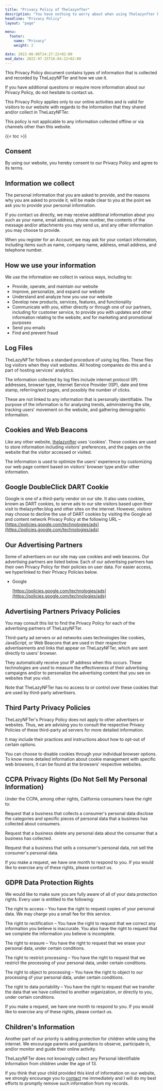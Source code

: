 ```yaml
---
title: "Privacy Policy of Thelazynfter"
description: "You have nothing to worry about when using Thelazynfter because I don’t gather any data. My privacy policy explains this in more detail."
headline: "Privacy Policy"
layout: "page"

menu:
  footer:
    name: "Privacy"
    weight: 2

date: 2022-06-06T14:27:22+02:00
mod_date: 2022-07-25T16:04:22+02:00
---
```

This Privacy Policy document contains types of information that is collected and recorded by TheLazyNFTer and how we use it.

If you have additional questions or require more information about our Privacy Policy, do not hesitate to contact us.

This Privacy Policy applies only to our online activities and is valid for visitors to our website with regards to the information that they shared and/or collect in TheLazyNFTer.

This policy is not applicable to any information collected offline or via channels other than this website.

{{< toc >}}

## Consent

By using our website, you hereby consent to our Privacy Policy and agree to its terms.

## Information we collect

The personal information that you are asked to provide, and the reasons why you are asked to provide it, will be made clear to you at the point we ask you to provide your personal information.

If you contact us directly, we may receive additional information about you such as your name, email address, phone number, the contents of the message and/or attachments you may send us, and any other information you may choose to provide.

When you register for an Account, we may ask for your contact information, including items such as name, company name, address, email address, and telephone number.

## How we use your information

We use the information we collect in various ways, including to:

*   Provide, operate, and maintain our website
*   Improve, personalize, and expand our website
*   Understand and analyze how you use our website
*   Develop new products, services, features, and functionality
*   Communicate with you, either directly or through one of our partners, including for customer service, to provide you with updates and other information relating to the website, and for marketing and promotional purposes
*   Send you emails
*   Find and prevent fraud

## Log Files

TheLazyNFTer follows a standard procedure of using log files. These files log visitors when they visit websites. All hosting companies do this and a part of hosting services' analytics.

The information collected by log files include internet protocol (IP) addresses, browser type, Internet Service Provider (ISP), date and time stamp, referring/exit pages, and possibly the number of clicks.

These are not linked to any information that is personally identifiable. The purpose of the information is for analysing trends, administering the site, tracking users' movement on the website, and gathering demographic information.

## Cookies and Web Beacons

Like any other website, [thelazynfter](/) uses 'cookies'. These cookies are used to store information including visitors' preferences, and the pages on the website that the visitor accessed or visited.

The information is used to optimize the users' experience by customizing our web page content based on visitors' browser type and/or other information.

## Google DoubleClick DART Cookie

Google is one of a third-party vendor on our site. It also uses cookies, known as DART cookies, to serve ads to our site visitors based upon their visit to thelazynfter.blog and other sites on the internet. However, visitors may choose to decline the use of DART cookies by visiting the Google ad and content network Privacy Policy at the following URL – [https://policies.google.com/technologies/ads](https://policies.google.com/technologies/ads)

## Our Advertising Partners

Some of advertisers on our site may use cookies and web beacons. Our advertising partners are listed below. Each of our advertising partners has their own Privacy Policy for their policies on user data. For easier access, we hyperlinked to their Privacy Policies below.

*   Google

    [https://policies.google.com/technologies/ads](https://policies.google.com/technologies/ads)

## Advertising Partners Privacy Policies

You may consult this list to find the Privacy Policy for each of the advertising partners of TheLazyNFTer.

Third-party ad servers or ad networks uses technologies like cookies, JavaScript, or Web Beacons that are used in their respective advertisements and links that appear on TheLazyNFTer, which are sent directly to users' browser.

They automatically receive your IP address when this occurs. These technologies are used to measure the effectiveness of their advertising campaigns and/or to personalize the advertising content that you see on websites that you visit.

Note that TheLazyNFTer has no access to or control over these cookies that are used by third-party advertisers.

## Third Party Privacy Policies

TheLazyNFTer's Privacy Policy does not apply to other advertisers or websites. Thus, we are advising you to consult the respective Privacy Policies of these third-party ad servers for more detailed information.

It may include their practices and instructions about how to opt-out of certain options.

You can choose to disable cookies through your individual browser options. To know more detailed information about cookie management with specific web browsers, it can be found at the browsers' respective websites.

## CCPA Privacy Rights (Do Not Sell My Personal Information)

Under the CCPA, among other rights, California consumers have the right to:

Request that a business that collects a consumer's personal data disclose the categories and specific pieces of personal data that a business has collected about consumers.

Request that a business delete any personal data about the consumer that a business has collected.

Request that a business that sells a consumer's personal data, not sell the consumer's personal data.

If you make a request, we have one month to respond to you. If you would like to exercise any of these rights, please contact us.

## GDPR Data Protection Rights

We would like to make sure you are fully aware of all of your data protection rights. Every user is entitled to the following:

The right to access – You have the right to request copies of your personal data. We may charge you a small fee for this service.

The right to rectification – You have the right to request that we correct any information you believe is inaccurate. You also have the right to request that we complete the information you believe is incomplete.

The right to erasure – You have the right to request that we erase your personal data, under certain conditions.

The right to restrict processing – You have the right to request that we restrict the processing of your personal data, under certain conditions.

The right to object to processing – You have the right to object to our processing of your personal data, under certain conditions.

The right to data portability – You have the right to request that we transfer the data that we have collected to another organization, or directly to you, under certain conditions.

If you make a request, we have one month to respond to you. If you would like to exercise any of these rights, please contact us.

## Children's Information

Another part of our priority is adding protection for children while using the internet. We encourage parents and guardians to observe, participate in, and/or monitor and guide their online activity.

TheLazyNFTer does not knowingly collect any Personal Identifiable Information from children under the age of 13\.

If you think that your child provided this kind of information on our website, we strongly encourage you to [contact](/contact/) me immediately and I will do my best efforts to promptly remove such information from my records.
